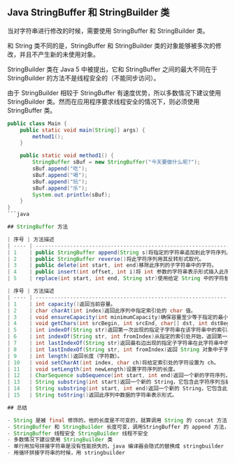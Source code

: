 ## Java StringBuffer 和 StringBuilder 类

当对字符串进行修改的时候，需要使用 StringBuffer 和 StringBuilder 类。

和 String 类不同的是，StringBuffer 和 StringBuilder 类的对象能够被多次的修改，并且不产生新的未使用对象。

StringBuilder 类在 Java 5 中被提出，它和 StringBuffer 之间的最大不同在于 StringBuilder 的方法不是线程安全的（不能同步访问）。

由于 StringBuilder 相较于 StringBuffer 有速度优势，所以多数情况下建议使用 StringBuilder 类。然而在应用程序要求线程安全的情况下，则必须使用 StringBuffer 类。

````java
public class Main {
    public static void main(String[] args) {
        method1();
    }

    public static void method1() {
        StringBuffer sBuf = new StringBuffer("今天要做什么呢?");
        sBuf.append("吃");
        sBuf.append("喝");
        sBuf.append("玩");
        sBuf.append("乐");
        System.out.println(sBuf);
    }
}
```java

## StringBuffer 方法

| 序号 | 方法描述                                                                                      |
| ---- | --------------------------------------------------------------------------------------------- |
| 1    | public StringBuffer append(String s)将指定的字符串追加到此字符序列。                          |
| 2    | public StringBuffer reverse()将此字符序列用其反转形式取代。                                   |
| 3    | public delete(int start, int end)移除此序列的子字符串中的字符。                               |
| 4    | public insert(int offset, int i)将 int 参数的字符串表示形式插入此序列中。                     |
| 5    | replace(int start, int end, String str)使用给定 String 中的字符替换此序列的子字符串中的字符。 |

| 序号 | 方法描述                                                                                                   |
| ---- | ---------------------------------------------------------------------------------------------------------- |
| 1    | int capacity()返回当前容量。                                                                               |
| 2    | char charAt(int index)返回此序列中指定索引处的 char 值。                                                   |
| 3    | void ensureCapacity(int minimumCapacity)确保容量至少等于指定的最小值。                                     |
| 4    | void getChars(int srcBegin, int srcEnd, char[] dst, int dstBegin)将字符从此序列复制到目标字符数组 dst。    |
| 5    | int indexOf(String str)返回第一次出现的指定子字符串在该字符串中的索引。                                    |
| 6    | int indexOf(String str, int fromIndex)从指定的索引处开始，返回第一次出现的指定子字符串在该字符串中的索引。 |
| 7    | int lastIndexOf(String str)返回最右边出现的指定子字符串在此字符串中的索引。                                |
| 8    | int lastIndexOf(String str, int fromIndex)返回 String 对象中子字符串最后出现的位置。                       |
| 9    | int length()返回长度（字符数）。                                                                           |
| 10   | void setCharAt(int index, char ch)将给定索引处的字符设置为 ch。                                            |
| 11   | void setLength(int newLength)设置字符序列的长度。                                                          |
| 12   | CharSequence subSequence(int start, int end)返回一个新的字符序列，该字符序列是此序列的子序列。             |
| 13   | String substring(int start)返回一个新的 String，它包含此字符序列当前所包含的字符子序列。                   |
| 14   | String substring(int start, int end)返回一个新的 String，它包含此序列当前所包含的字符子序列。              |
| 15   | String toString()返回此序列中数据的字符串表示形式。                                                        |

## 总结

- String 是被 final 修饰的，他的长度是不可变的，就算调用 String 的 concat 方法，那也是把字符串拼接起来并重新创建一个对象，把拼接后的 String 的值赋给新创建的对象
- StringBuffer 和 StringBuilder 长度可变，调用StringBuffer 的 append 方法，来改变 StringBuffer 的长度，
- StringBuffer 线程安全 StringBuilder 线程不安全
- 多数情况下建议使用 StringBuilder 类
- 单行用加号拼接字符串是没有性能损失的，java 编译器会隐式的替换成 stringbuilder
- 用循环拼接字符串的时候，用 stringbuilder
````
